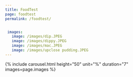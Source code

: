```yaml
---
title: FoodTest
page: foodtest
permalink: /foodtest/


 images: 
   image: /images/dip.JPEG
   image: /images/dippy.JPEG
   image: /images/mac.JPEG
   image: /images/upclose pudding.JPEG
---
```


{% include carousel.html height="50" unit="%" duration="7" images=page.images %}
